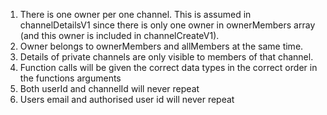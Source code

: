 1. There is one owner per one channel. This is assumed in channelDetailsV1 since there is only one owner in ownerMembers array (and this owner is included in channelCreateV1).
2. Owner belongs to ownerMembers and allMembers at the same time.
3. Details of private channels are only visible to members of that channel.
4. Function calls will be given the correct data types in the correct order in the functions arguments
5. Both userId and channelId will never repeat
6. Users email and authorised user id will never repeat